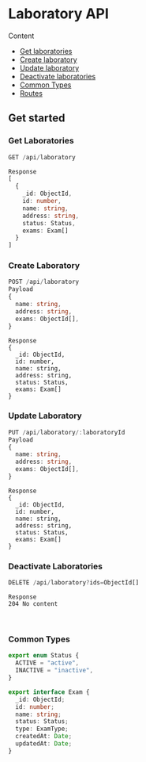 # Laboratory API

Content
- [Get laboratories](#Get-Laboratories)
- [Create laboratory](#Create-Laboratory)
- [Update laboratory](#Update-Laboratory)
- [Deactivate laboratories](#Deactivate-Laboratories)
- [Common Types](#Common-Types)
- [Routes](routes.ts)

## Get started

### Get Laboratories

```ts
GET /api/laboratory
```
```ts
Response
[
  {
    _id: ObjectId,
    id: number,
    name: string,
    address: string,
    status: Status,
    exams: Exam[]
  }
]
```

### Create Laboratory
```ts
POST /api/laboratory
Payload
{
  name: string,
  address: string,
  exams: ObjectId[],
}
```
```
Response
{
  _id: ObjectId,
  id: number,
  name: string,
  address: string,
  status: Status,
  exams: Exam[]
}
```

### Update Laboratory
```ts
PUT /api/laboratory/:laboratoryId
Payload
{
  name: string,
  address: string,
  exams: ObjectId[],
}
```
```
Response
{
  _id: ObjectId,
  id: number,
  name: string,
  address: string,
  status: Status,
  exams: Exam[]
}
```

### Deactivate Laboratories
```ts
DELETE /api/laboratory?ids=ObjectId[]
```
```
Response
204 No content
```

<br>

### Common Types
```ts
export enum Status {
  ACTIVE = "active",
  INACTIVE = "inactive",
}
```
```ts
export interface Exam {
  _id: ObjectId;
  id: number;
  name: string;
  status: Status;
  type: ExamType;
  createdAt: Date;
  updatedAt: Date;
}
```